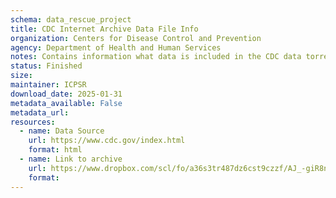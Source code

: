 ```yaml
---
schema: data_rescue_project 
title: CDC Internet Archive Data File Info
organization: Centers for Disease Control and Prevention
agency: Department of Health and Human Services
notes: Contains information what data is included in the CDC data torrent available from archive.org including subject tags/keywords.
status: Finished
size: 
maintainer: ICPSR
download_date: 2025-01-31
metadata_available: False
metadata_url: 
resources:
  - name: Data Source
    url: https://www.cdc.gov/index.html
    format: html
  - name: Link to archive
    url: https://www.dropbox.com/scl/fo/a36s3tr487dz6cst9czzf/AJ_-giR8nyPiKVY3meURyG8?rlkey=4loek7y0bdr37ljc2qrof2s32&dl=0
    format: 
---
```

